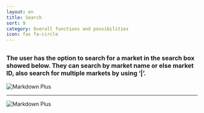 ```yaml
---
layout: en
title: Search
sort: 9
category: Overall functions and possibilities
icon: fas fa-circle
---
```

<p class="message">
   
</p>

 <font size="3">The user has the option to search for a market in the search box showed below. They can search by market name or else market ID, also search for multiple markets by using ‘|’.</font> 
---

![Markdown Plus]({{site.baseurl}}/public/images/gestione-quote/ricerca-one.png)

---

![Markdown Plus]({{site.baseurl}}/public/images/gestione-quote/ricerca-two.png)